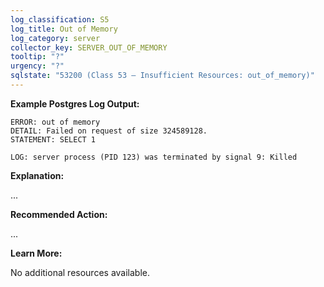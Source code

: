 ```yaml
---
log_classification: S5
log_title: Out of Memory
log_category: server
collector_key: SERVER_OUT_OF_MEMORY
tooltip: "?"
urgency: "?"
sqlstate: "53200 (Class 53 — Insufficient Resources: out_of_memory)"
---
```


**Example Postgres Log Output:**

```
ERROR: out of memory
DETAIL: Failed on request of size 324589128.
STATEMENT: SELECT 1
```

```
LOG: server process (PID 123) was terminated by signal 9: Killed
```

**Explanation:**

...

**Recommended Action:**

...

**Learn More:**

No additional resources available.
